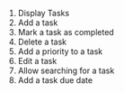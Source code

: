 1. Display Tasks
2. Add a task 
3. Mark a task as completed
4. Delete a task
5. Add a priority to a task
6. Edit a task
7. Allow searching for a task
8. Add a task due date